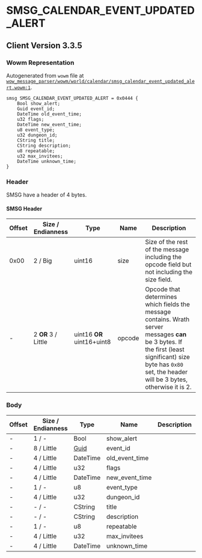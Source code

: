 # SMSG_CALENDAR_EVENT_UPDATED_ALERT

## Client Version 3.3.5

### Wowm Representation

Autogenerated from `wowm` file at [`wow_message_parser/wowm/world/calendar/smsg_calendar_event_updated_alert.wowm:1`](https://github.com/gtker/wow_messages/tree/main/wow_message_parser/wowm/world/calendar/smsg_calendar_event_updated_alert.wowm#L1).
```rust,ignore
smsg SMSG_CALENDAR_EVENT_UPDATED_ALERT = 0x0444 {
    Bool show_alert;
    Guid event_id;
    DateTime old_event_time;
    u32 flags;
    DateTime new_event_time;
    u8 event_type;
    u32 dungeon_id;
    CString title;
    CString description;
    u8 repeatable;
    u32 max_invitees;
    DateTime unknown_time;
}
```
### Header

SMSG have a header of 4 bytes.

#### SMSG Header

| Offset | Size / Endianness | Type   | Name   | Description |
| ------ | ----------------- | ------ | ------ | ----------- |
| 0x00   | 2 / Big           | uint16 | size   | Size of the rest of the message including the opcode field but not including the size field.|
| -      | 2 **OR** 3 / Little| uint16 **OR** uint16+uint8 | opcode | Opcode that determines which fields the message contains. Wrath server messages **can** be 3 bytes. If the first (least significant) size byte has `0x80` set, the header will be 3 bytes, otherwise it is 2. |

### Body

| Offset | Size / Endianness | Type | Name | Description | Comment |
| ------ | ----------------- | ---- | ---- | ----------- | ------- |
| - | 1 / - | Bool | show_alert |  |  |
| - | 8 / Little | [Guid](../spec/packed-guid.md) | event_id |  |  |
| - | 4 / Little | DateTime | old_event_time |  |  |
| - | 4 / Little | u32 | flags |  |  |
| - | 4 / Little | DateTime | new_event_time |  |  |
| - | 1 / - | u8 | event_type |  |  |
| - | 4 / Little | u32 | dungeon_id |  |  |
| - | - / - | CString | title |  |  |
| - | - / - | CString | description |  |  |
| - | 1 / - | u8 | repeatable |  |  |
| - | 4 / Little | u32 | max_invitees |  |  |
| - | 4 / Little | DateTime | unknown_time |  |  |

